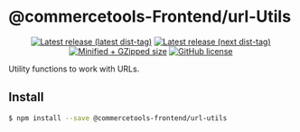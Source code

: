 # @commercetools-Frontend/url-Utils

<p align="center">
  <a href="https://www.npmjs.com/package/@commercetools-frontend/url-utils"><img src="https://badgen.net/npm/v/@commercetools-frontend/url-utils" alt="Latest release (latest dist-tag)" /></a> <a href="https://www.npmjs.com/package/@commercetools-frontend/url-utils"><img src="https://badgen.net/npm/v/@commercetools-frontend/url-utils/next" alt="Latest release (next dist-tag)" /></a> <a href="https://bundlephobia.com/result?p=@commercetools-frontend/url-utils"><img src="https://badgen.net/bundlephobia/minzip/@commercetools-frontend/url-utils" alt="Minified + GZipped size" /></a> <a href="https://github.com/commercetools/merchant-center-application-kit/blob/master/LICENSE"><img src="https://badgen.net/github/license/commercetools/merchant-center-application-kit" alt="GitHub license" /></a>
</p>

Utility functions to work with URLs.

## Install

```bash
$ npm install --save @commercetools-frontend/url-utils
```
